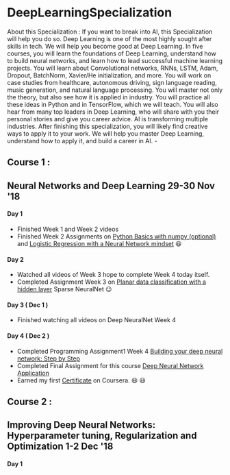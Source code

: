 # DeepLearningSpecialization
About this Specialization : If you want to break into AI, this Specialization will help you do so. Deep Learning is one of the most highly sought after skills in tech. We will help you become good at Deep Learning.  In five courses, you will learn the foundations of Deep Learning, understand how to build neural networks, and learn how to lead successful machine learning projects. You will learn about Convolutional networks, RNNs, LSTM, Adam, Dropout, BatchNorm, Xavier/He initialization, and more. You will work on case studies from healthcare, autonomous driving, sign language reading, music generation, and natural language processing. You will master not only the theory, but also see how it is applied in industry. You will practice all these ideas in Python and in TensorFlow, which we will teach.  You will also hear from many top leaders in Deep Learning, who will share with you their personal stories and give you career advice.  AI is transforming multiple industries. After finishing this specialization, you will likely find creative ways to apply it to your work.  We will help you master Deep Learning, understand how to apply it, and build a career in AI. -
## Course 1 : 
## Neural Networks and Deep Learning 29-30 Nov '18 
#### Day 1  
*  Finished Week 1 and Week 2 videos
*  Finished Week 2 Assignments on [Python Basics with numpy (optional)](https://www.coursera.org/learn/neural-networks-deep-learning/programming/XHpfv/python-basics-with-numpy-optional) and  [Logistic Regression with a Neural Network mindset](https://www.coursera.org/learn/neural-networks-deep-learning/programming/XaIWT/logistic-regression-with-a-neural-network-mindset) :satisfied:
#### Day 2
*  Watched all videos of Week 3 hope to complete Week 4 today itself.
*  Completed Assignment Week 3 on [Planar data classification with a hidden layer](https://www.coursera.org/learn/neural-networks-deep-learning/programming/wRuwL/planar-data-classification-with-a-hidden-layer) Sparse NeuralNet :wink:
#### Day 3 ( Dec 1 )
* Finished watching all videos on Deep NeuralNet Week 4
#### Day 4 ( Dec 2 )
* Completed Programming Assignment1 Week 4 [Building your deep neural network: Step by Step](https://www.coursera.org/learn/neural-networks-deep-learning/programming/c4HO0/building-your-deep-neural-network-step-by-step)
* Completed Final Assignment for this course [Deep Neural Network Application](https://www.coursera.org/learn/neural-networks-deep-learning/programming/TSPse/deep-neural-network-application)
* Earned my first [Certificate](https://www.coursera.org/account/accomplishments/certificate/XVJ5QS5S5D2Y) on Coursera. :satisfied: :smiley:
## Course 2 : 
## Improving Deep Neural Networks: Hyperparameter tuning, Regularization and Optimization 1-2 Dec '18 
#### Day 1




